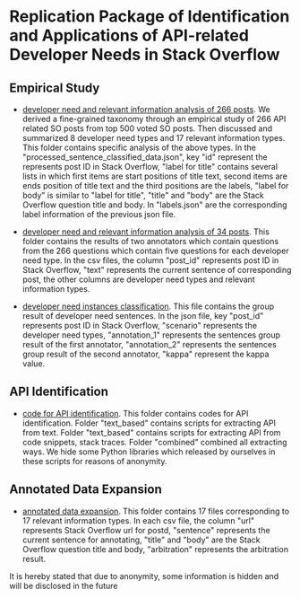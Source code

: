 # Replication Package of Identification and Applications of API-related Developer Needs in Stack Overflow

## Empirical Study

- [developer need and relevant information analysis of 266 posts]().
We derived a fine-grained taxonomy through an empirical study of 266 API related SO posts from top 500 voted SO posts. Then discussed and summarized 8 developer need types and 17 relevant information types. This folder contains specific analysis of the above types. In the "processed_sentence_classified_data.json", key "id" represent the represents post ID in Stack Overflow, "label for title" contains several lists in which first items are start positions of title text, second items are ends position of title text and the third positions are the labels, "label for body" is similar to "label for title", "title" and "body" are the Stack Overflow question title and body. In "labels.json" are the corresponding label information of the previous json file.

- [developer need and relevant information analysis of 34 posts](). 
This folder contains the results of two annotators which contain questions from the 266 questions which contain five questions for each developer need type. In the csv files, the column "post_id" represents post ID in Stack Overflow, "text" represents the current sentence of corresponding post, the other columns are developer need types and relevant information types. 

- [developer need instances classification](). 
This file contains the group result of developer need sentences. In the json file, key "post_id" represents post ID in Stack Overflow, "scenario" represents the developer need types, "annotation_1" represents the sentences group result of the first annotator, "annotation_2" represents the sentences group result of the second annotator, "kappa" represent the kappa value.

## API Identification
- [code for API identification](). 
This folder contains codes for API identification. Folder "text_based" contains scripts for extracting API from text. Folder "text_based" contains scripts for extracting API from code snippets, stack traces. Folder "combined" combined all extracting ways. We hide some Python libraries which released by ourselves in these scripts for reasons of anonymity.

## Annotated Data Expansion
- [annotated data expansion](). This folder contains 17 files corresponding to 17 relevant information types. In each csv file, the column "url" represents Stack Overflow url for postd, "sentence" represents the current sentence for annotating, "title" and "body" are the Stack Overflow question title and body, "arbitration" represents the arbitration result.
 

It is hereby stated that due to anonymity, some information is hidden and will be disclosed in the future
